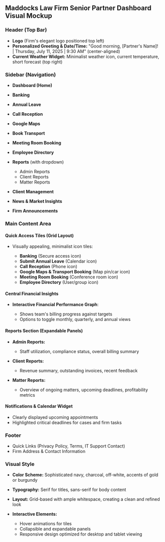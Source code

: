 ## Maddocks Law Firm Senior Partner Dashboard Visual Mockup

### Header (Top Bar)

* **Logo** (Firm's elegant logo positioned top left)
* **Personalized Greeting & Date/Time:**  "Good morning, \[Partner's Name]! | Thursday, July 11, 2025 | 9:30 AM" (center-aligned)
* **Current Weather Widget:** Minimalist weather icon, current temperature, short forecast (top right)

### Sidebar (Navigation)

* **Dashboard (Home)**
* **Banking**
* **Annual Leave**
* **Call Reception**
* **Google Maps**
* **Book Transport**
* **Meeting Room Booking**
* **Employee Directory**
* **Reports** (with dropdown)

  * Admin Reports
  * Client Reports
  * Matter Reports
* **Client Management**
* **News & Market Insights**
* **Firm Announcements**

### Main Content Area

#### Quick Access Tiles (Grid Layout)

* Visually appealing, minimalist icon tiles:

  * **Banking** (Secure access icon)
  * **Submit Annual Leave** (Calendar icon)
  * **Call Reception** (Phone icon)
  * **Google Maps & Transport Booking** (Map pin/car icon)
  * **Meeting Room Booking** (Conference room icon)
  * **Employee Directory** (User/group icon)

#### Central Financial Insights

* **Interactive Financial Performance Graph**:

  * Shows team's billing progress against targets
  * Options to toggle monthly, quarterly, and annual views

#### Reports Section (Expandable Panels)

* **Admin Reports:**

  * Staff utilization, compliance status, overall billing summary
* **Client Reports:**

  * Revenue summary, outstanding invoices, recent feedback
* **Matter Reports:**

  * Overview of ongoing matters, upcoming deadlines, profitability metrics

#### Notifications & Calendar Widget

* Clearly displayed upcoming appointments
* Highlighted critical deadlines for cases and firm tasks

### Footer

* Quick Links (Privacy Policy, Terms, IT Support Contact)
* Firm Address & Contact Information

### Visual Style

* **Color Scheme:** Sophisticated navy, charcoal, off-white, accents of gold or burgundy
* **Typography:** Serif for titles, sans-serif for body content
* **Layout:** Grid-based with ample whitespace, creating a clean and refined look
* **Interactive Elements:**

  * Hover animations for tiles
  * Collapsible and expandable panels
  * Responsive design optimized for desktop and tablet viewing
